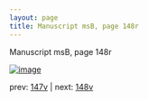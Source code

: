 ```yaml
---
layout: page
title: Manuscript msB, page 148r
---
```


Manuscript msB, page 148r

[![image](http://www.homermultitext.org/iipsrv?OBJ=IIP,1.0&FIF=/project/homer/pyramidal/deepzoom/hmt/vbbifolio/v1/vb_147v_148r.tif&WID=100&CVT=JPEG)](http://www.homermultitext.org/ict2/?urn=urn:cite2:hmt:vbbifolio.v1:vb_147v_148r)

prev:  [147v](../147v) | next:  [148v](../148v)

